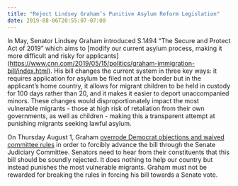 ```yaml
---
title: "Reject Lindsey Graham’s Punitive Asylum Reform Legislation"
date: 2019-08-06T20:55:07-07:00
---
```

In May, Senator Lindsey Graham introduced S.1494 “The Secure and Protect Act of 2019” which aims to [modify our current asylum process, making it more difficult and risky for applicants] (https://www.cnn.com/2019/05/15/politics/graham-immigration-bill/index.html). His bill changes the current system in three key ways: it requires application for asylum be filed not at the border but in the applicant’s home country, it allows for migrant children to be held in custody for 100 days rather than 20, and it makes it easier to deport unaccompanied minors. These changes would disproportionately impact the most vulnerable migrants - those at high risk of retaliation from their own governments, as well as children - making this a transparent attempt at punishing migrants seeking lawful asylum.

On Thursday August 1, Graham [overrode Democrat objections and waived committee rules](https://thehill.com/homenews/senate/455748-graham-moves-controversial-asylum-bill-through-panel-democrats-charge-hes)
in order to forcibly advance the bill through the Senate Judiciary Committee. Senators need to hear from their constituents that this bill should be soundly rejected. It does nothing to help our country but instead punishes the most vulnerable migrants. Graham must not be rewarded for breaking the rules in forcing his bill towards a Senate vote.
